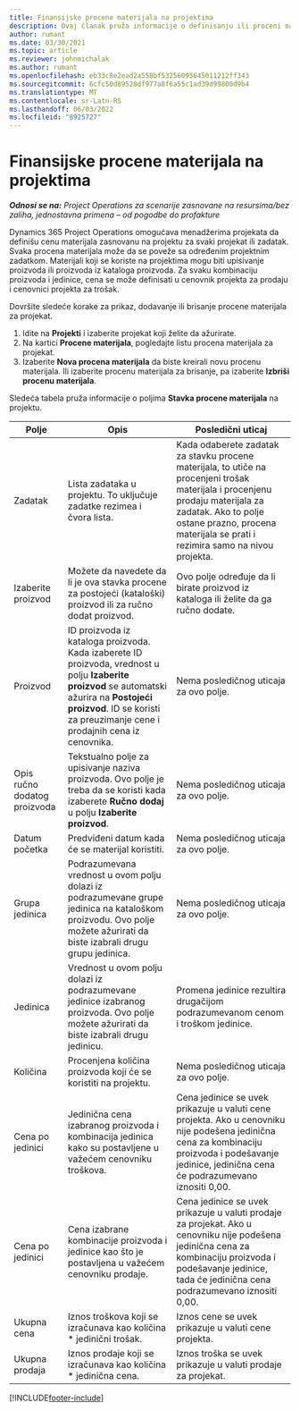 ```yaml
---
title: Finansijske procene materijala na projektima
description: Ovaj članak pruža informacije o definisanju ili proceni materijala zasnovanih na projektu.
author: rumant
ms.date: 03/30/2021
ms.topic: article
ms.reviewer: johnmichalak
ms.author: rumant
ms.openlocfilehash: eb33c8e2ead2a558bf53256095645011212ff343
ms.sourcegitcommit: 6cfc50d89528df977a8f6a55c1ad39d99800d9b4
ms.translationtype: MT
ms.contentlocale: sr-Latn-RS
ms.lasthandoff: 06/03/2022
ms.locfileid: "8925727"
---
```

# <a name="financial-estimates-for-materials-on-projects"></a>Finansijske procene materijala na projektima

_**Odnosi se na:** Project Operations za scenarije zasnovane na resursima/bez zaliha, jednostavna primena – od pogodbe do profakture_

Dynamics 365 Project Operations omogućava menadžerima projekata da definišu cenu materijala zasnovanu na projektu za svaki projekat ili zadatak. Svaka procena materijala može da se poveže sa određenim projektnim zadatkom. Materijali koji se koriste na projektima mogu biti upisivanje proizvoda ili proizvoda iz kataloga proizvoda. Za svaku kombinaciju proizvoda i jedinice, cena se može definisati u cenovnik projekta za prodaju i cenovnici projekta za trošak.  

Dovršite sledeće korake za prikaz, dodavanje ili brisanje procene materijala za projekat.

1. Idite na **Projekti** i izaberite projekat koji želite da ažurirate.
2. Na kartici **Procene materijala**, pogledajte listu procena materijala za projekat.
3. Izaberite **Nova procena materijala** da biste kreirali novu procenu materijala. Ili izaberite procenu materijala za brisanje, pa izaberite **Izbriši procenu materijala**.

Sledeća tabela pruža informacije o poljima **Stavka procene materijala** na projektu. 

| **Polje** | **Opis** | **Posledični uticaj** |
| --- | --- | --- |
| Zadatak | Lista zadataka u projektu. To uključuje zadatke rezimea i čvora lista. | Kada odaberete zadatak za stavku procene materijala, to utiče na procenjeni trošak materijala i procenjenu prodaju materijala za zadatak. Ako to polje ostane prazno, procena materijala se prati i rezimira samo na nivou projekta. |
| Izaberite proizvod |  Možete da navedete da li je ova stavka procene za postojeći (kataloški) proizvod ili za ručno dodat proizvod. | Ovo polje određuje da li birate proizvod iz kataloga ili želite da ga ručno dodate. |
| Proizvod | ID proizvoda iz kataloga proizvoda. Kada izaberete ID proizvoda, vrednost u polju **Izaberite proizvod** se automatski ažurira na **Postojeći proizvod**. ID se koristi za preuzimanje cene i prodajnih cena iz cenovnika. | Nema posledičnog uticaja za ovo polje. |
| Opis ručno dodatog proizvoda | Tekstualno polje za upisivanje naziva proizvoda. Ovo polje je treba da se koristi kada izaberete **Ručno dodaj** u polju **Izaberite proizvod**.| Nema posledičnog uticaja za ovo polje. |
| Datum početka | Predviđeni datum kada će se materijal koristiti. | Nema posledičnog uticaja za ovo polje. |
| Grupa jedinica | Podrazumevana vrednost u ovom polju dolazi iz podrazumevane grupe jedinica na kataloškom proizvodu. Ovo polje možete ažurirati da biste izabrali drugu grupu jedinica. | Nema posledičnog uticaja za ovo polje. |
| Jedinica | Vrednost u ovom polju dolazi iz podrazumevane jedinice izabranog proizvoda. Ovo polje možete ažurirati da biste izabrali drugu jedinicu. | Promena jedinice rezultira drugačijom podrazumevanom cenom i troškom jedinice. |
| Količina | Procenjena količina proizvoda koji će se koristiti na projektu. | Nema posledičnog uticaja za ovo polje. |
| Cena po jedinici | Jedinična cena izabranog proizvoda i kombinacija jedinica kako su postavljene u važećem cenovniku troškova. | Cena jedinice se uvek prikazuje u valuti cene projekta. Ako u cenovniku nije podešena jedinična cena za kombinaciju proizvoda i podešavanje jedinice, jedinična cena će podrazumevano iznositi 0,00. |
| Cena po jedinici | Cena izabrane kombinacije proizvoda i jedinice kao što je postavljena u važećem cenovniku prodaje. | Cena jedinice se uvek prikazuje u valuti prodaje za projekat. Ako u cenovniku nije podešena jedinična cena za kombinaciju proizvoda i podešavanje jedinice, tada će jedinična cena podrazumevano iznositi 0,00.|
| Ukupna cena | Iznos troškova koji se izračunava kao količina \* jedinični trošak.| Iznos cene se uvek prikazuje u valuti cene projekta. |
| Ukupna prodaja | Iznos prodaje koji se izračunava kao količina \* jedinična cena. | Iznos troška se uvek prikazuje u valuti prodaje za projekat. |


[!INCLUDE[footer-include](../includes/footer-banner.md)]
